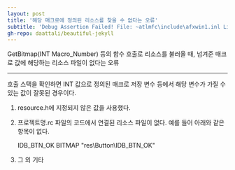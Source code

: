 ```yaml
---
layout: post
title: '해당 매크로에 정의된 리소스를 찾을 수 없다는 오류'
subtitle: 'Debug Assertion Failed! File: ~atlmfc\include\afxwin1.inl Line: 221'
gh-repo: daattali/beautiful-jekyll
---
```

GetBitmap(INT Macro_Number) 등의 함수 호출로 리소스를 불러올 때, 넘겨준 매크로 값에 해당하는 리소스 파일이 없다는 오류

***

호출 스택을 확인하면 INT 값으로 정의된 매크로 저장 변수 등에서 해당 변수가 가질 수 있는 값이 잘못된 경우이다.   
1. resource.h에 지정되지 않은 값을 사용했다.
2. 프로젝트명.rc 파일의 코드에서 연결된 리소스 파일이 없다. 예를 들어 아래와 같은 항목이 없다.

    IDB_BTN_OK  BITMAP  "res\Button\IDB_BTN_OK"

3. 그 외 기타
